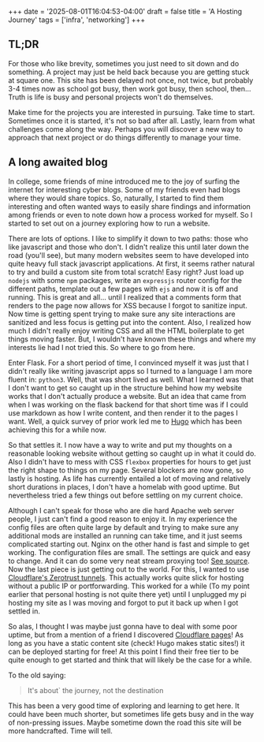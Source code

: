 +++
date = '2025-08-01T16:04:53-04:00'
draft = false
title = 'A Hosting Journey'
tags = ['infra', 'networking']
+++

## TL;DR
For those who like brevity, sometimes you just need to sit down and do something. A project may just be held back because you are getting stuck at square one. This site has been delayed not once, not twice, but probably 3-4 times now as school got busy, then work got busy, then school, then... Truth is life is busy and personal projects won't do themselves. 

Make time for the projects you are interested in pursuing. Take time to start. Sometimes once it is started, it's not so bad after all. Lastly, learn from what challenges come along the way. Perhaps you will discover a new way to approach that next project or do things differently to manage your time.

## A long awaited blog
In college, some friends of mine introduced me to the joy of surfing the internet for interesting cyber blogs. Some of my friends even had blogs where they would share topics. So, naturally, I started to find them interesting and often wanted ways to easily share findings and information among friends or even to note down how a process worked for myself. So I started to set out on a journey exploring how to run a website.

There are lots of options. I like to simplify it down to two paths: those who like javascript and those who don't. I didn't realize this until later down the road (you'll see), but many modern websites seem to have developed into quite heavy full stack javascript applications. At first, it seems rather natural to try and build a custom site from total scratch! Easy right? Just load up `nodejs` with some `npm` packages, write an `expressjs` router config for the different paths, template out a few pages with `ejs` and now it is off and running. This is great and all... until I realized that a comments form that renders to the page now allows for XSS because I forgot to sanitize input. Now time is getting spent trying to make sure any site interactions are sanitized and less focus is getting put into the content. Also, I realized how much I didn't really enjoy writing CSS and all the HTML boilerplate to get things moving faster. But, I wouldn't have known these things and where my interests lie had I not tried this. So where to go from here.

Enter Flask. For a short period of time, I convinced myself it was just that I didn't really like writing javascript apps so I turned to a language I am more fluent in: `python3`. Well, that was short lived as well. What I learned was that I don't want to get so caught up in the structure behind how my website works that I don't actually produce a website. But an idea that came from when I was working on the flask backend for that short time was if I could use markdown as how I write content, and then render it to the pages I want. Well, a quick survey of prior work led me to [Hugo](https://gohugo.io/) which has been achieving this for a while now.

So that settles it. I now have a way to write and put my thoughts on a reasonable looking website without getting so caught up in what it could do. Also I didn't have to mess with CSS `flexbox` properties for hours to get just the right shape to things on my page. Several blockers are now gone, so lastly is hosting. As life has currently entailed a lot of moving and relatively short durations in places, I don't have a homelab with good uptime. But nevertheless tried a few things out before settling on my current choice.

Although I can't speak for those who are die hard Apache web server people, I just can't find a good reason to enjoy it. In my experience the config files are often quite large by default and trying to make sure any additional mods are installed an running can take time, and it just seems complicated starting out. Nginx on the other hand is fast and simple to get working. The configuration files are small. The settings are quick and easy to change. And it can do some very neat stream proxying too! [See source](http://nginx.org/en/docs/stream/ngx_stream_proxy_module.html). Now the last piece is just getting out to the world. For this, I wanted to use [Cloudflare's Zerotrust tunnels](https://developers.cloudflare.com/cloudflare-one/connections/connect-networks/). This actually works quite slick for hosting without a public IP or portforwarding. This worked for a while (To my point earlier that personal hosting is not quite there yet) until I unplugged my pi hosting my site as I was moving and forgot to put it back up when I got settled in. 

So alas, I thought I was maybe just gonna have to deal with some poor uptime, but from a mention of a friend I discovered [Cloudflare pages](https://developers.cloudflare.com/pages/)! As long as you have a static content site (check! Hugo makes static sites!) it can be deployed starting for free! At this point I find their free tier to be quite enough to get started and think that will likely be the case for a while.

To the old saying:
> It's about` the journey, not the destination

This has been a very good time of exploring and learning to get here. It could have been much shorter, but sometimes life gets busy and in the way of non-pressing issues. Maybe sometime down the road this site will be more handcrafted. Time will tell.
